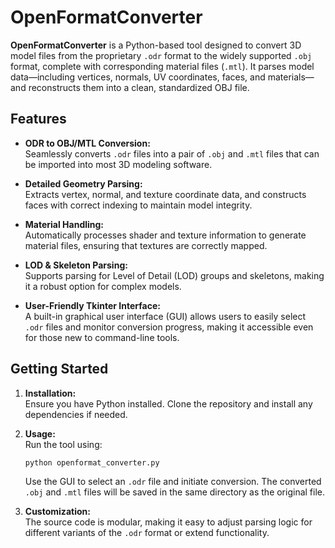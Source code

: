 # OpenFormatConverter

**OpenFormatConverter** is a Python-based tool designed to convert 3D model files from the proprietary `.odr` format to the widely supported `.obj` format, complete with corresponding material files (`.mtl`). It parses model data—including vertices, normals, UV coordinates, faces, and materials—and reconstructs them into a clean, standardized OBJ file.

## Features

- **ODR to OBJ/MTL Conversion:**  
  Seamlessly converts `.odr` files into a pair of `.obj` and `.mtl` files that can be imported into most 3D modeling software.

- **Detailed Geometry Parsing:**  
  Extracts vertex, normal, and texture coordinate data, and constructs faces with correct indexing to maintain model integrity.

- **Material Handling:**  
  Automatically processes shader and texture information to generate material files, ensuring that textures are correctly mapped.

- **LOD & Skeleton Parsing:**  
  Supports parsing for Level of Detail (LOD) groups and skeletons, making it a robust option for complex models.

- **User-Friendly Tkinter Interface:**  
  A built-in graphical user interface (GUI) allows users to easily select `.odr` files and monitor conversion progress, making it accessible even for those new to command-line tools.

## Getting Started

1. **Installation:**  
   Ensure you have Python installed. Clone the repository and install any dependencies if needed.

2. **Usage:**  
   Run the tool using:
   ```bash
   python openformat_converter.py
   ```
   Use the GUI to select an `.odr` file and initiate conversion. The converted `.obj` and `.mtl` files will be saved in the same directory as the original file.

3. **Customization:**  
   The source code is modular, making it easy to adjust parsing logic for different variants of the `.odr` format or extend functionality.
